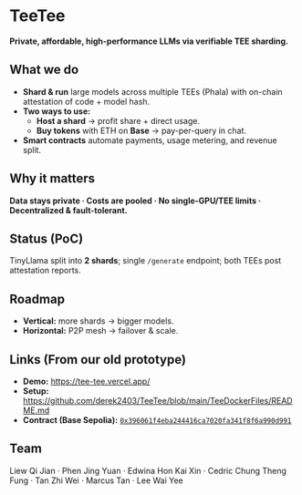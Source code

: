 # TeeTee

**Private, affordable, high-performance LLMs via verifiable TEE sharding.**

## What we do
- **Shard & run** large models across multiple TEEs (Phala) with on-chain attestation of code + model hash.
- **Two ways to use:**
  - **Host a shard** → profit share + direct usage.
  - **Buy tokens** with ETH on **Base** → pay-per-query in chat.
- **Smart contracts** automate payments, usage metering, and revenue split.

## Why it matters
**Data stays private · Costs are pooled · No single-GPU/TEE limits · Decentralized & fault-tolerant.**

## Status (PoC)
TinyLlama split into **2 shards**; single `/generate` endpoint; both TEEs post attestation reports.

## Roadmap
- **Vertical:** more shards → bigger models.
- **Horizontal:** P2P mesh → failover & scale.

## Links (From our old prototype)
- **Demo:** https://tee-tee.vercel.app/
- **Setup:** https://github.com/derek2403/TeeTee/blob/main/TeeDockerFiles/README.md
- **Contract (Base Sepolia):** [`0x396061f4eba244416ca7020fa341f8f6a990d991`](https://sepolia.basescan.org/address/0x396061f4eba244416ca7020fa341f8f6a990d991)

## Team
Liew Qi Jian · Phen Jing Yuan · Edwina Hon Kai Xin · Cedric Chung Theng Fung · Tan Zhi Wei · Marcus Tan · Lee Wai Yee
